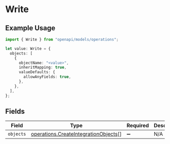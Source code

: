 # Write

## Example Usage

```typescript
import { Write } from "openapi/models/operations";

let value: Write = {
  objects: [
    {
      objectName: "<value>",
      inheritMapping: true,
      valueDefaults: {
        allowAnyFields: true,
      },
    },
  ],
};
```

## Fields

| Field                                                                                        | Type                                                                                         | Required                                                                                     | Description                                                                                  |
| -------------------------------------------------------------------------------------------- | -------------------------------------------------------------------------------------------- | -------------------------------------------------------------------------------------------- | -------------------------------------------------------------------------------------------- |
| `objects`                                                                                    | [operations.CreateIntegrationObjects](../../models/operations/createintegrationobjects.md)[] | :heavy_minus_sign:                                                                           | N/A                                                                                          |